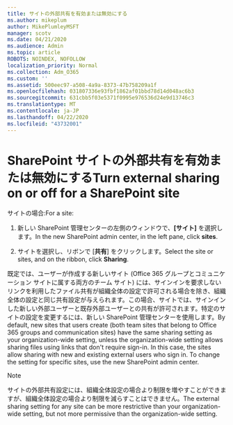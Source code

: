 ```yaml
---
title: サイトの外部共有を有効または無効にする
ms.author: mikeplum
author: MikePlumleyMSFT
manager: scotv
ms.date: 04/21/2020
ms.audience: Admin
ms.topic: article
ROBOTS: NOINDEX, NOFOLLOW
localization_priority: Normal
ms.collection: Adm_O365
ms.custom: ''
ms.assetid: 500eec97-a508-4a9a-8373-47b758209a1f
ms.openlocfilehash: 031807336e93fbf1862af01bbd78d14d048ac6b3
ms.sourcegitcommit: 631cbb5f03e5371f0995e976536d24e9d13746c3
ms.translationtype: MT
ms.contentlocale: ja-JP
ms.lasthandoff: 04/22/2020
ms.locfileid: "43732001"
---
```

# <a name="turn-external-sharing-on-or-off-for-a-sharepoint-site"></a><span data-ttu-id="e5848-102">SharePoint サイトの外部共有を有効または無効にする</span><span class="sxs-lookup"><span data-stu-id="e5848-102">Turn external sharing on or off for a SharePoint site</span></span>

<span data-ttu-id="e5848-103">サイトの場合:</span><span class="sxs-lookup"><span data-stu-id="e5848-103">For a site:</span></span>
  
1. <span data-ttu-id="e5848-104">新しい SharePoint 管理センターの左側のウィンドウで、**[サイト]** を選択します。</span><span class="sxs-lookup"><span data-stu-id="e5848-104">In the new SharePoint admin center, in the left pane, click **sites**.</span></span>
    
2. <span data-ttu-id="e5848-105">サイトを選択し、リボンで [**共有**] をクリックします。</span><span class="sxs-lookup"><span data-stu-id="e5848-105">Select the site or sites, and on the ribbon, click **Sharing**.</span></span>
    
<span data-ttu-id="e5848-p101">既定では、ユーザーが作成する新しいサイト (Office 365 グループとコミュニケーション サイトに属する両方のチーム サイト) には、サインインを要求しないリンクを利用したファイル共有が組織全体の設定で許可される場合を除き、組織全体の設定と同じ共有設定が与えられます。この場合、サイトでは、サインインした新しい外部ユーザーと既存外部ユーザーとの共有が許可されます。特定のサイトの設定を変更するには、新しい SharePoint 管理センターを使用します。</span><span class="sxs-lookup"><span data-stu-id="e5848-p101">By default, new sites that users create (both team sites that belong to Office 365 groups and communication sites) have the same sharing setting as your organization-wide setting, unless the organization-wide setting allows sharing files using links that don't require sign-in. In this case, the sites allow sharing with new and existing external users who sign in. To change the setting for specific sites, use the new SharePoint admin center.</span></span>
  
> [!NOTE]
> <span data-ttu-id="e5848-109">サイトの外部共有設定には、組織全体設定の場合より制限を増やすことができますが、組織全体設定の場合より制限を減らすことはできません。</span><span class="sxs-lookup"><span data-stu-id="e5848-109">The external sharing setting for any site can be more restrictive than your organization-wide setting, but not more permissive than the organization-wide setting.</span></span> 
  

